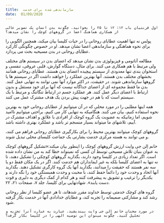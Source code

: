 ```yaml
---
title:  سازماندهی شده برای خدمت
date:  01/09/2020
---
```


`اول قرنتیان باب ۱۲: ۱۲ تا ۲۵ را بخوانید. چگونه بدن انسان یک تصویر عالی از همکاری هماهنگ اعضا در گروههای کوچک را نشان میدهد؟`

پولس نه تنها اهمیت عطایای روحانی را در حیات کلیسا بیان میکند، همچنین الگویی را برای نحوه هماهنگی و سازماندهی اعضا نشان میدهد. او در خصوص چگونگی کارکرد عطایای روحانی در بدن مسیحبه بحث می پردازد.

مطالعه آناتومی و فیزیولوژی بدن نشان میدهد که اعضای بدن در سیستم های مختلف ولی مرتبط با هم همکاری می کنند. برای مثال، دستگاه گوارش، قلبی عروقی، تنفسی و استخوان بندی تنها معدودی از سیستم پیچیده اعضای بدن هستند. عطایای روحانی همانند بخشهای مختلف بدن هستند. آنها بهترین عملکرد را خواهند داشت اگر در سیستم ها یا گروهها سازماندهی شوند. در حقیقت، در اکثر موارد آنها نمی توانند به تنهایی عمل کنند. بدن ما فقط مجموعه ای از اعضای جداگانه نیست که آنها برای خود مستقل و بدون ارتباط با اعضای دیگر عمل کنند. هر عملکرد جسم در ارتباط تنگاتنگ و مرتبط با یک سیستم است که با هم در جهت پیش بردن یک هدف مشترک عمل می کنند.

همه اینها مطلبی را در مورد محلی که در آن میتوانیم از عطایای روحانی خود به بهترین نحوه استفاده کنیم، بیان می کنند. هنگامیکه به تنهایی کار می کنیم، براحتی میتوانیم ناامید شویم، اما زمانیکه به عضویت یک گروه کوچک از افرادی با علائق و اهداف مشترک در آییم، تلاشهای ما میتواند بسیار منسجم تر باشد و عملکرد بهتری داشته باشد.

گروههای کوچک میتوانند بهترین محیط را برای بکارگیری عطایای روحانی فراهم می کنند، و می توانند به هسته مرکزی خدمت بشارتی یک جماعت کلیسای محلی تبدیل شوند.

خانم اِلن جی وایت ارزش گروههای کوچک را اینطور بیان میکند:«تشکیل گروههای کوچک به عنوان بنیان تلاش مسیحی توسط آن کسی که نمیتواند خطا کند به من نشان داده شده است. اگر تعداد زیادی در کلیسا وجود دارند، بگذارید گروههای کوچکی را تشکیل دهند، تا نه تنها به اعضای کلیسا بلکه به غیر ایمانداران هم خدمت کنند. اگر در یک مکان فقط دو یا سه نفر هستند که حقیقت را میدانند، بگذارید آنها یک گروه کارگری تشکیل دهند. بگذارید آنها اتحاد و وحدت خود را دائماً حفظ کنند، با محبت و وحدت همبستگی خود را نگه دارند و یکدیگر را ترغیب و تشویق به پیشرفت کنند و هر کدام از کمک دیگری به دلیری و قوت دست یابند». شهادتهایی برای کلیسا، جلد ۷، صفحات ۲۱، ۲۲.

گروه های کوچک خدمتی توسط خداوند مقرر شدهاند، تا هر عضو کلیسا از نظر روحانی رشد کند و مشارکتی صمیمانه را تجربه کند، و عطایای خدادادی آنها در خدمت بکار گرفته شود.

`در مورد سخنان خانم اِلن جی وایت بیندیشید. عبارت به عبارت آنرا تجزیه و تحلیل کنید. چگونه میتوان این توصیه الهی را در کلیسا بکار گرفت؟`